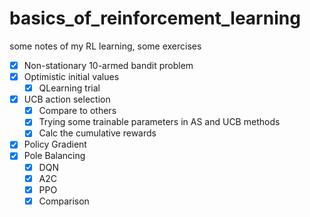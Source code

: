 # basics_of_reinforcement_learning
some notes of my RL learning, some exercises

- [x] Non-stationary 10-armed bandit problem
- [x] Optimistic initial values
  - [x] QLearning trial
- [x] UCB action selection
  - [x] Compare to others
  - [x] Trying some trainable parameters in AS and UCB methods
  - [x] Calc the cumulative rewards
- [x] Policy Gradient
- [x] Pole Balancing
  - [x] DQN
  - [x] A2C
  - [x] PPO
  - [x] Comparison
